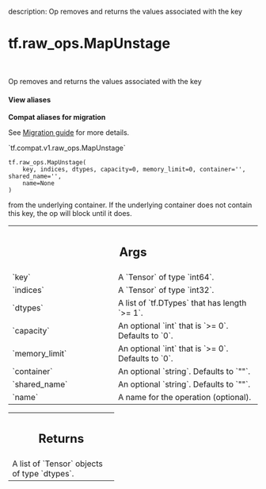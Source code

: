 description: Op removes and returns the values associated with the key

<div itemscope itemtype="http://developers.google.com/ReferenceObject">
<meta itemprop="name" content="tf.raw_ops.MapUnstage" />
<meta itemprop="path" content="Stable" />
</div>

# tf.raw_ops.MapUnstage

<!-- Insert buttons and diff -->

<table class="tfo-notebook-buttons tfo-api nocontent" align="left">

</table>



Op removes and returns the values associated with the key

<section class="expandable">
  <h4 class="showalways">View aliases</h4>
  <p>
<b>Compat aliases for migration</b>
<p>See
<a href="https://www.tensorflow.org/guide/migrate">Migration guide</a> for
more details.</p>
<p>`tf.compat.v1.raw_ops.MapUnstage`</p>
</p>
</section>

<pre class="devsite-click-to-copy prettyprint lang-py tfo-signature-link">
<code>tf.raw_ops.MapUnstage(
    key, indices, dtypes, capacity=0, memory_limit=0, container='', shared_name='',
    name=None
)
</code></pre>



<!-- Placeholder for "Used in" -->

from the underlying container.   If the underlying container
does not contain this key, the op will block until it does.

<!-- Tabular view -->
 <table class="responsive fixed orange">
<colgroup><col width="214px"><col></colgroup>
<tr><th colspan="2"><h2 class="add-link">Args</h2></th></tr>

<tr>
<td>
`key`
</td>
<td>
A `Tensor` of type `int64`.
</td>
</tr><tr>
<td>
`indices`
</td>
<td>
A `Tensor` of type `int32`.
</td>
</tr><tr>
<td>
`dtypes`
</td>
<td>
A list of `tf.DTypes` that has length `>= 1`.
</td>
</tr><tr>
<td>
`capacity`
</td>
<td>
An optional `int` that is `>= 0`. Defaults to `0`.
</td>
</tr><tr>
<td>
`memory_limit`
</td>
<td>
An optional `int` that is `>= 0`. Defaults to `0`.
</td>
</tr><tr>
<td>
`container`
</td>
<td>
An optional `string`. Defaults to `""`.
</td>
</tr><tr>
<td>
`shared_name`
</td>
<td>
An optional `string`. Defaults to `""`.
</td>
</tr><tr>
<td>
`name`
</td>
<td>
A name for the operation (optional).
</td>
</tr>
</table>



<!-- Tabular view -->
 <table class="responsive fixed orange">
<colgroup><col width="214px"><col></colgroup>
<tr><th colspan="2"><h2 class="add-link">Returns</h2></th></tr>
<tr class="alt">
<td colspan="2">
A list of `Tensor` objects of type `dtypes`.
</td>
</tr>

</table>

